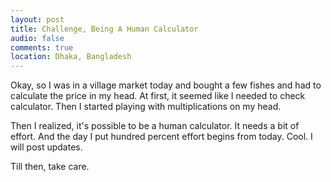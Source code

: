 ```yaml
---
layout: post
title: Challenge, Being A Human Calculator
audio: false
comments: true  
location: Dhaka, Bangladesh
---
```


Okay, so I was in a village market today and bought a few fishes and had to calculate the price in my head. At first, it seemed like I needed to check calculator. Then I started playing with multiplications on my head.

Then I realized, it's possible to be a human calculator. It needs a bit of effort. And the day I put hundred percent effort begins from today. Cool. I will post updates. 

Till then, take care.
